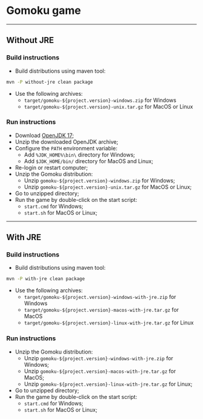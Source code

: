 # Gomoku game

-----------------------------------------------------------------------------------

## Without JRE

### Build instructions

- Build distributions using maven tool:

```bash
mvn -P without-jre clean package
```

- Use the following archives:
    - `target/gomoku-${project.version}-windows.zip` for Windows
    - `target/gomoku-${project.version}-unix.tar.gz` for MacOS or Linux

### Run instructions

- Download [OpenJDK 17](https://jdk.java.net/java-se-ri/17);
- Unzip the downloaded OpenJDK archive;
- Configure the `PATH` environment variable:
    - Add `%JDK_HOME%\bin\` directory for Windows;
    - Add `$JDK_HOME/bin/` directory for MacOS and Linux;
- Re-login or restart computer;
- Unzip the Gomoku distribution:
    - Unzip `gomoku-${project.version}-windows.zip` for Windows;
    - Unzip `gomoku-${project.version}-unix.tar.gz` for MacOS or Linux;
- Go to unzipped directory;
- Run the game by double-click on the start script:
    - `start.cmd` for Windows;
    - `start.sh` for MacOS or Linux;

-----------------------------------------------------------------------------------

## With JRE

### Build instructions

- Build distributions using maven tool:

```bash
mvn -P with-jre clean package
```

- Use the following archives:
    - `target/gomoku-${project.version}-windows-with-jre.zip` for Windows
    - `target/gomoku-${project.version}-macos-with-jre.tar.gz` for MacOS
    - `target/gomoku-${project.version}-linux-with-jre.tar.gz` for Linux

### Run instructions

- Unzip the Gomoku distribution:
    - Unzip `gomoku-${project.version}-windows-with-jre.zip` for Windows;
    - Unzip `gomoku-${project.version}-macos-with-jre.tar.gz` for MacOS;
    - Unzip `gomoku-${project.version}-linux-with-jre.tar.gz` for Linux;
- Go to unzipped directory;
- Run the game by double-click on the start script:
    - `start.cmd` for Windows;
    - `start.sh` for MacOS or Linux;